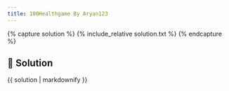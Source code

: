 ```yaml
---
title: 100Healthgame By Aryan123
---
```


{% capture solution %}
{% include_relative solution.txt %}
{% endcapture %}

## 📝 Solution

{{ solution | markdownify }}
